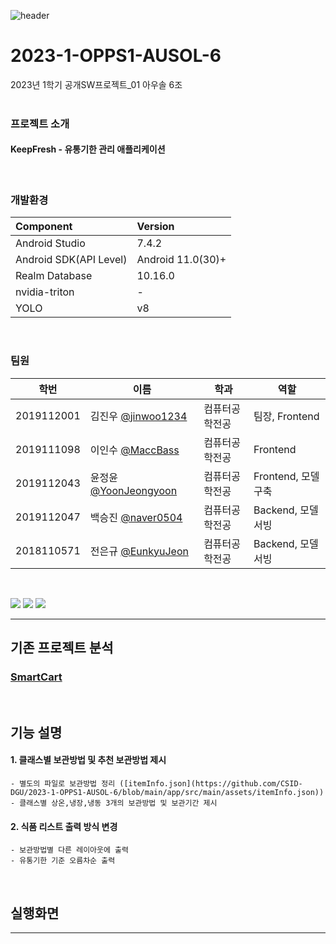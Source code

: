 ![header](https://capsule-render.vercel.app/api?type=waving&color=gradient&height=300&section=header&text=Keep%20Fresh&fontSize=90&)
# 2023-1-OPPS1-AUSOL-6
2023년 1학기 공개SW프로젝트_01 아우솔 6조
<br/><br/>

### 프로젝트 소개
<div>
<h4>KeepFresh - 유통기한 관리 애플리케이션</h4>
</div>
<br/>

### 개발환경

| **Component**  | **Version** |
| :---  | :------ |
| Android Studio | 7.4.2 |
| Android SDK(API Level) | Android 11.0(30)+ |
| Realm Database | 10.16.0 |
| nvidia-triton | - |
| YOLO | v8 |
<br/>

### 팀원
|학번|이름|학과|역할|
|----|---|---|---|
|2019112001|김진우 [@jinwoo1234](https://github.com/jinwoo1234)|컴퓨터공학전공|팀장, Frontend|
|2019111098|이인수 [@MaccBass](https://github.com/MaccBass)|컴퓨터공학전공|Frontend|
|2019112043|윤정윤 [@YoonJeongyoon](https://github.com/Yoonjeongyoon)|컴퓨터공학전공|Frontend, 모델구축|
|2019112047|백승진 [@naver0504](https://github.com/naver0504)|컴퓨터공학전공|Backend, 모델서빙|
|2018110571|전은규 [@EunkyuJeon](https://github.com/Eunkyu-Jeon)|컴퓨터공학전공|Backend, 모델서빙|
<br/>

<img src="https://img.shields.io/badge/Android Studio-CC6699?style=flat-square&logo=Android Studio&logoColor=#3DD384"/> <img src="https://img.shields.io/badge/Realm-09D3AC9?style=flat-square&logo=Realm&logoColor=#39477F"/> <img src="https://img.shields.io/badge/Pycharm-EE4C2C?style=flat-square&logo=pycharm&logoColor=#ffffff"/>
- - - - - - - - - - - - - - - - - - - - - - - - - - - -

## 기존 프로젝트 분석

### [SmartCart](https://github.com/CSID-DGU/2020-1-OSSP1-savezone-6)


<br/>

## 기능 설명
#### 1. 클래스별 보관방법 및 추천 보관방법 제시
    - 별도의 파일로 보관방법 정리 ([itemInfo.json](https://github.com/CSID-DGU/2023-1-OPPS1-AUSOL-6/blob/main/app/src/main/assets/itemInfo.json))
    - 클래스별 상온,냉장,냉동 3개의 보관방법 및 보관기간 제시

#### 2. 식품 리스트 출력 방식 변경
    - 보관방법별 다른 레이아웃에 출력
    - 유통기한 기준 오름차순 출력
     
     
<br/>

## 실행화면


- - - - - - - - - - - - - - - - - - - - - - - - - - - -





    

    

    
